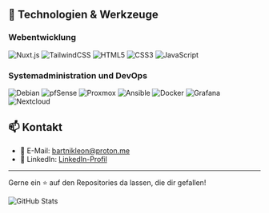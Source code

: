 ## 🔧 Technologien & Werkzeuge
### Webentwicklung
![Nuxt.js](https://img.shields.io/badge/-Nuxt.js-00DC82?style=flat&logo=nuxt.js&logoColor=white)
![TailwindCSS](https://img.shields.io/badge/-TailwindCSS-06B6D4?style=flat&logo=tailwind-css&logoColor=white)
![HTML5](https://img.shields.io/badge/-HTML5-E34F26?style=flat&logo=html5&logoColor=white)
![CSS3](https://img.shields.io/badge/-CSS3-1572B6?style=flat&logo=css3&logoColor=white)
![JavaScript](https://img.shields.io/badge/-JavaScript-F7DF1E?style=flat&logo=javascript&logoColor=black)

### Systemadministration und DevOps
![Debian](https://img.shields.io/badge/-Debian-A81D33?style=flat&logo=debian&logoColor=white)
![pfSense](https://img.shields.io/badge/-pfSense-154882?style=flat)
![Proxmox](https://img.shields.io/badge/-Proxmox-E57000?style=flat&logo=proxmox&logoColor=white)
![Ansible](https://img.shields.io/badge/-Ansible-1A1A1A?style=flat&logo=ansible&logoColor=white)
![Docker](https://img.shields.io/badge/-Docker-2496ED?style=flat&logo=docker&logoColor=white)
![Grafana](https://img.shields.io/badge/-Grafana-F46800?style=flat&logo=grafana&logoColor=white)
![Nextcloud](https://img.shields.io/badge/-Nextcloud-0082C9?style=flat&logo=nextcloud&logoColor=white)

## 📫 Kontakt
- 📧 E-Mail: [bartnikleon@proton.me](mailto:bartnikleon@proton.me)
- 🔗 LinkedIn: [LinkedIn-Profil](#)

---

Gerne ein ⭐ auf den Repositories da lassen, die dir gefallen!

  <img src="https://github-readme-stats.vercel.app/api?username=L50N&include_all_commits=true&count_private=true&show_icons=true&line_height=20&title_color=FFFFFF&icon_color=FFFFFF&text_color=FFFFFF&bg_color=0D1117" alt="GitHub Stats"/>
